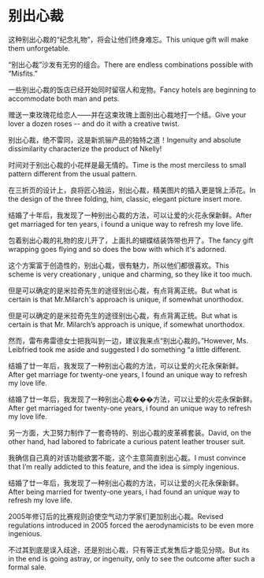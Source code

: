 # 别出心裁

<p><span class="chinese">这种别出心裁的“纪念礼物”，将会让他们终身难忘。</span><span class="english">This unique gift will make them unforgetable.</span></p>

<p><span class="chinese">“别出心裁”沙发有无穷的组合。</span><span class="english">There are endless combinations possible with “Misfits.”</span></p>

<p><span class="chinese">一些别出心裁的饭店已经开始同时留宿人和宠物。</span><span class="english">Fancy hotels are beginning to accommodate both man and pets.</span></p>

<p><span class="chinese">赠送一束玫瑰花给恋人—―并在这束玫瑰上面别出心裁地打一个结。</span><span class="english">Give your lover a dozen roses -- and do it with a creative twist.</span></p>

<p><span class="chinese">别出心裁，绝不雷同，这是新凯骊产品的独特之道！</span><span class="english">Ingenuity and absolute dissimilarity characterize the product of Nkelly!</span></p>

<p><span class="chinese">时间对于别出心裁的小花样是最无情的。</span><span class="english">Time is the most merciless to small pattern different from the usual pattern.</span></p>

<p><span class="chinese">在三折页的设计上，良将匠心独运，别出心裁，精美图片的插入更是锦上添花。</span><span class="english">In the design of the three folding, him, classic, elegant picture insert more.</span></p>

<p><span class="chinese">结婚了十年后，我发现了一种别出心裁的方法，可以让爱的火花永保新鲜。</span><span class="english">After get marriaged for ten years, i found a unique way to refresh my love life.</span></p>

<p><span class="chinese">包着别出心裁的礼物的皮儿开了，上面扎的蝴蝶结装饰带也开了。</span><span class="english">The fancy gift wrapping goes flying and so does the bow with which it's adorned.</span></p>

<p><span class="chinese">这个方案富于创造性的，别出心裁，很有魅力，所以他们都很喜欢。</span><span class="english">This scheme is very creationary , unique and charming, so they like it too much.</span></p>

<p><span class="chinese">但是可以确定的是米拉奇先生的途径别出心裁，有点背离正统。</span><span class="english">But what is certain is that Mr.Milarch's approach is unique, if somewhat unorthodox.</span></p>

<p><span class="chinese">但是可以确定的是米拉奇先生的途径别出心裁，有点背离正统。</span><span class="english">But what is certain is that Mr. Milarch’s approach is unique, if somewhat unorthodox.</span></p>

<p><span class="chinese">然而，雷布弗雷德女士把我叫到一边，建议我来点“别出心裁的。”</span><span class="english">However, Ms. Leibfried took me aside and suggested I do something “a little different.</span></p>

<p><span class="chinese">结婚了廿一年后，我发现了一种别出心裁的方法，可以让爱的火花永保新鲜。</span><span class="english">After get marriage for twenty-one years, I found an unique way to refresh my love life.</span></p>

<p><span class="chinese">结婚了廿一年后，我发现了一种别出心裁���方法，可以让爱的火花永保新鲜。</span><span class="english">After get marriaged for twenty-one years, i found an unique way to refresh my love life.</span></p>

<p><span class="chinese">另一方面，大卫努力制作了一套奇特的、别出心裁的皮革裤套装。</span><span class="english">David, on the other hand, had labored to fabricate a curious patent leather trouser suit.</span></p>

<p><span class="chinese">我确信自己真的对该功能欲罢不能，这个主意简直别出心裁。</span><span class="english">I must convince that I’m really addicted to this feature, and the idea is simply ingenious.</span></p>

<p><span class="chinese">结婚了廿一年后，我发现了一种别出心裁的方法，可以让爱的火花永保新鲜。</span><span class="english">After being married for twenty-one years, i had found an unique way to refresh my love life.</span></p>

<p><span class="chinese">2005年修订后的比赛规则迫使空气动力学家们更加别出心裁。</span><span class="english">Revised regulations introduced in 2005 forced the aerodynamicists to be even more ingenious.</span></p>

<p><span class="chinese">不过其到底是误入歧途，还是别出心裁，只有等正式发售后才能见分晓。</span><span class="english">But its in the end is going astray, or ingenuity, only to see the outcome after such a formal sale.</span></p>

